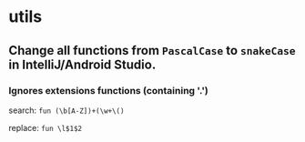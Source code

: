 # utils

## Change all functions from `PascalCase` to `snakeCase` in IntelliJ/Android Studio.
### Ignores extensions functions (containing '.')

search: `fun (\b[A-Z])+(\w+\()`

replace: `fun \l$1$2`
